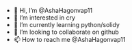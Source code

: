 - 👋 Hi, I’m @AshaHagonvap11
- 👀 I’m interested in cry
- 🌱 I’m currently learning python/solidy
- 💞️ I’m looking to collaborate on github
- 📫 How to reach me @AshaHagonvap11

<!---
AshaHagonvap11/AshaHagonvap11 is a ✨ special ✨ repository because its `README.md` (this file) appears on your GitHub profile.
You can click the Preview link to take a look at your changes.
--->

